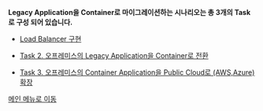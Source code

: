 **Legacy Application을 Container로 마이그레이션하는 시나리오는 총 3개의 Task로 구성 되어 있습니다.** 

 - [Load Balancer 구현](https://github.com/netappkr/NDX_Handsonworkshop-/blob/master/containerization/Loadbalancer.md)
 
 - [Task 2. 오프레미스의 Legacy Application을 Container로 전환](https://github.com/netappkr/NDX_Handsonworkshop-/blob/master/containerization/OnPremcontainer.md) 
 
 - [Task 3. 오프레미스의 Container Application을 Public Cloud로 (AWS,Azure) 확장](https://github.com/netappkr/NDX_Handsonworkshop-/blob/master/containerization/ContainerinMultiCloud.md) 

[메인 메뉴로 이동](https://github.com/netappkr/NDX_Handsonworkshop-/)
<!--stackedit_data:
eyJoaXN0b3J5IjpbNDgyMTk5NDA2LC0xNTM1NjUwNDcwLC0xMz
k0MjE5NzQ1LDI1MjMzMzQ5XX0=
-->